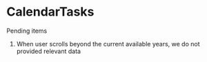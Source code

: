 # CalendarTasks
Pending items
1. When user scrolls beyond the current available years, we do not provided relevant data 
